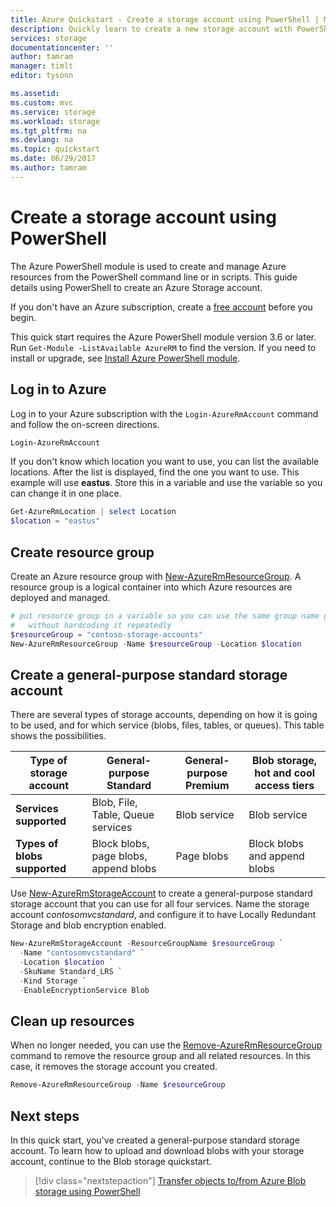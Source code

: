 ```yaml
---
title: Azure Quickstart - Create a storage account using PowerShell | Microsoft Docs
description: Quickly learn to create a new storage account with PowerShell
services: storage
documentationcenter: ''
author: tamram
manager: timlt
editor: tysonn

ms.assetid: 
ms.custom: mvc
ms.service: storage
ms.workload: storage
ms.tgt_pltfrm: na
ms.devlang: na
ms.topic: quickstart
ms.date: 06/29/2017
ms.author: tamram
---
```


# Create a storage account using PowerShell

The Azure PowerShell module is used to create and manage Azure resources from the PowerShell command line or in scripts. This guide details using PowerShell to create an Azure Storage account. 

If you don't have an Azure subscription, create a [free account](https://azure.microsoft.com/free/?WT.mc_id=A261C142F) before you begin.

This quick start requires the Azure PowerShell module version 3.6 or later. Run `Get-Module -ListAvailable AzureRM` to find the version. If you need to install or upgrade, see [Install Azure PowerShell module](/powershell/azure/install-azurerm-ps).

## Log in to Azure

Log in to your Azure subscription with the `Login-AzureRmAccount` command and follow the on-screen directions.

```powershell
Login-AzureRmAccount
```

If you don't know which location you want to use, you can list the available locations. After the list is displayed, find the one you want to use. This example will use **eastus**. Store this in a variable and use the variable so you can change it in one place.

```powershell
Get-AzureRmLocation | select Location 
$location = "eastus"
```

## Create resource group

Create an Azure resource group with [New-AzureRmResourceGroup](/powershell/module/azurerm.resources/new-azurermresourcegroup). A resource group is a logical container into which Azure resources are deployed and managed. 

```powershell
# put resource group in a variable so you can use the same group name going forward
#   without hardcoding it repeatedly
$resourceGroup = "contoso-storage-accounts"
New-AzureRmResourceGroup -Name $resourceGroup -Location $location 
```

## Create a general-purpose standard storage account

There are several types of storage accounts, depending on how it is going to be used, and for which service (blobs, files, tables, or queues). This table shows the possibilities.

|**Type of storage account**|**General-purpose Standard**|**General-purpose Premium**|**Blob storage, hot and cool access tiers**|
|-----|-----|-----|-----|
|**Services supported**| Blob, File, Table, Queue services | Blob service | Blob service|
|**Types of blobs supported**|Block blobs, page blobs, append blobs | Page blobs | Block blobs and append blobs|

Use [New-AzureRmStorageAccount](/powershell/module/azurerm.storage/New-AzureRmStorageAccount) to create a general-purpose standard storage account that you can use for all four services. Name the storage account *contosomvcstandard*, and configure it to have Locally Redundant Storage and blob encryption enabled.

```powershell
New-AzureRmStorageAccount -ResourceGroupName $resourceGroup `
  -Name "contosomvcstandard" `
  -Location $location `
  -SkuName Standard_LRS `
  -Kind Storage `
  -EnableEncryptionService Blob
```

## Clean up resources

When no longer needed, you can use the [Remove-AzureRmResourceGroup](/powershell/module/azurerm.resources/remove-azurermresourcegroup) command to remove the resource group and all related resources. In this case, it removes the storage account you created.

```powershell
Remove-AzureRmResourceGroup -Name $resourceGroup
```

## Next steps

In this quick start, you've created a general-purpose standard storage account. To learn how to upload and download blobs with your storage account, continue to the Blob storage quickstart.
> [!div class="nextstepaction"]
> [Transfer objects to/from Azure Blob storage using PowerShell](../blobs/storage-quickstart-blobs-powershell.md)